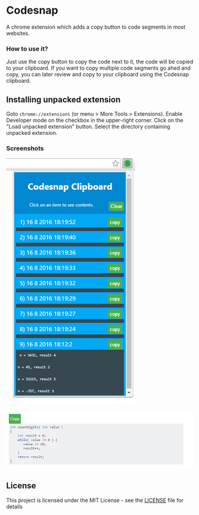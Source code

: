 # Codesnap
A chrome extension which adds a copy button to  code segments in most websites.
### How to use it?
Just use the copy button to copy the code next to it, the code will be copied to your clipboard. 
If you want to copy multiple code segments go ahed and copy, you can later review and copy to your clipboard using the Codesnap clipboard.

## Installing unpacked extension
Goto ``` chrome://extensions ``` (or menu >  More Tools > Extensions).
Enable Developer mode on the checkbox in the upper-right corner.
Click on the "Load unpacked extension" button.
Select the directory containing unpacked extension.

### Screenshots
![alt tag](https://raw.githubusercontent.com/RaghavaDhanya/Codesnap/master/screenshots/screenshot.jpg)

![alt tag](https://raw.githubusercontent.com/RaghavaDhanya/Codesnap/master/screenshots/screenshot2.jpg)

## License

This project is licensed under the MIT License - see the [LICENSE](LICENSE) file for details

